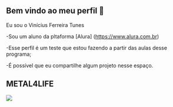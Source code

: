 ## Bem vindo ao meu perfil 🖤

Eu sou o Vinícius Ferreira Tunes

-Sou um aluno da pltaforma [Alura] (https://www.alura.com.br)

-Esse perfil é um teste que estou fazendo a partir das aulas desse programa;

-É possível que eu compartilhe algum projeto nesse espaço.

## METAL4LIFE

![](https://media.tenor.com/d1UdTn00JewAAAAM/metal-heavy-metal.gif)

